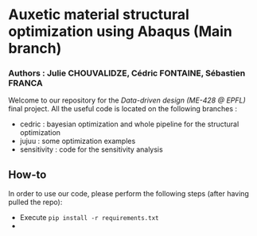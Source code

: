 # Auxetic material structural optimization using Abaqus (Main branch)

### Authors : Julie CHOUVALIDZE, Cédric FONTAINE, Sébastien FRANCA

Welcome to our repository for the *Data-driven design (ME-428 @ EPFL)* final project. All the useful code is located on the following branches :

* cedric : bayesian optimization and whole pipeline for the structural optimization
* jujuu : some optimization examples
* sensitivity : code for the sensitivity analysis

## How-to

In order to use our code, please perform the following steps (after having pulled the repo):

* Execute `pip install -r requirements.txt`
* 
